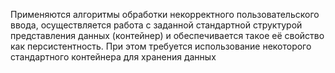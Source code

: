 Применяются алгоритмы обработки некорректного пользовательского ввода, осуществляется работа с заданной
стандартной структурой представления данных (контейнер) и обеспечивается такое её
свойство как персистентность. При этом требуется использование некоторого стандартного
контейнера для хранения данных
